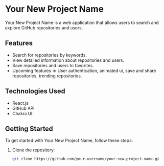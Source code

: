 # Your New Project Name

Your New Project Name is a web application that allows users to search and explore GitHub repositories and users.

## Features

- Search for repositories by keywords.
- View detailed information about repositories and users.
- Save repositories and users to favorites.
- Upcoming features => User authentication, animated ui, save and share repositories, trending repositories.

## Technologies Used

- React.js
- GitHub API
- Chakra UI

## Getting Started

To get started with Your New Project Name, follow these steps:

1. Clone the repository:
   ```sh
   git clone https://github.com/your-username/your-new-project-name.git
